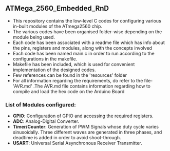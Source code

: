 ## ATMega_2560_Embedded_RnD

- This repository contains the low-level C codes for configuring various in-built modules of the ATmega2560 chip. 
- The various codes have been organised folder-wise depending on the module being used.
- Each code has been associated with a readme file which has info about the pins, registers and modules, along with the concepts involved 
- Each code has been named main.c in order to run according to the configurations in the makefile.
- Makefile has been included, which is used for convenient implementation of the designed codes.
- Few references can be found in the 'resources' folder 
- For all information regarding the requirements, do refer to the file- 'AVR.md' .The AVR.md file contains information regarding how to compile and load the hex code on the Arduino Board

### List of Modules configured:
- **GPIO**: Configuration of GPIO and accessing the required registers.
- **ADC**: Analog-Digital Converter.
- **Timer/Counter**: Generation of PWM Signals whose duty cycle varies sinusoidally. Three different waves are generated in three phases, and deadtime is added in order to avoid shoot-through. 
- **USART**: Universal Serial Asynchronous Receiver Transmitter.  

